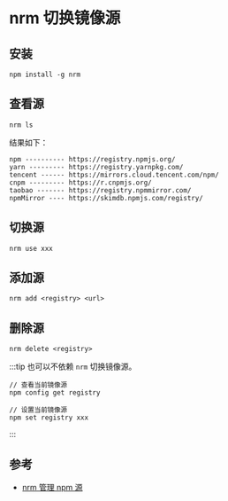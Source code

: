 # nrm 切换镜像源

## 安装

```
npm install -g nrm
```

## 查看源

```
nrm ls
```

结果如下：

```
npm ---------- https://registry.npmjs.org/
yarn --------- https://registry.yarnpkg.com/
tencent ------ https://mirrors.cloud.tencent.com/npm/
cnpm --------- https://r.cnpmjs.org/
taobao ------- https://registry.npmmirror.com/
npmMirror ---- https://skimdb.npmjs.com/registry/
```

## 切换源

```
nrm use xxx
```

## 添加源

```
nrm add <registry> <url>
```

## 删除源

```
nrm delete <registry>
```

:::tip
也可以不依赖 `nrm` 切换镜像源。

```
// 查看当前镜像源
npm config get registry

// 设置当前镜像源
npm set registry xxx
```

:::

## 参考

- [nrm 管理 npm 源](https://347830076.github.io/myBlog/npm/nrm.html)
